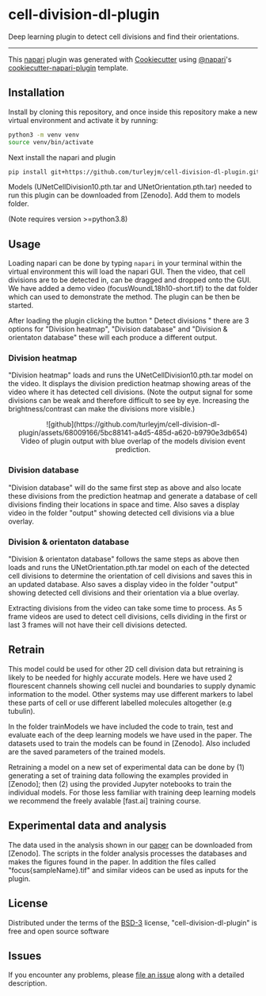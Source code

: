 # cell-division-dl-plugin

Deep learning plugin to detect cell divisions and find their orientations. 

----------------------------------

This [napari] plugin was generated with [Cookiecutter] using [@napari]'s [cookiecutter-napari-plugin] template.

<!--
Don't miss the full getting started guide to set up your new package:
https://github.com/napari/cookiecutter-napari-plugin#getting-started

and review the napari docs for plugin developers:
https://napari.org/stable/plugins/index.html
-->

## Installation

Install by cloning this repository, and once inside this repository make a new virtual environment and activate it by running:

```sh
python3 -m venv venv
source venv/bin/activate
```

Next install the napari and plugin
```sh
pip install git+https://github.com/turleyjm/cell-division-dl-plugin.git
```

Models (UNetCellDivision10.pth.tar and UNetOrientation.pth.tar) needed to run this plugin can be downloaded from [Zenodo]. Add them to models folder.

(Note requires version >=python3.8)

## Usage

Loading napari can be done by typing `napari` in your terminal within the virtual environment this will load the napari GUI. Then the video, that cell divisions are to be detected in, can be dragged and dropped onto the GUI. We have added a demo video (focusWoundL18h10-short.tif) to the dat folder which can used to demonstrate the method. The plugin can be then be started.

After loading the plugin clicking the button " Detect divisions "  there are 3 options for "Division heatmap", "Division database" and "Division & orientaton database" these will each produce a different output.

### Division heatmap
"Division heatmap" loads and runs the UNetCellDivision10.pth.tar model on the video. It displays the division prediction heatmap showing areas of the video where it has detected cell divisions. (Note the output signal for some divisions can be weak and therefore difficult to see by eye. Increasing the brightness/contrast can make the divisions more visible.)

<p align="center">
![github](https://github.com/turleyjm/cell-division-dl-plugin/assets/68009166/5bc88141-a4d5-485d-a620-b9790e3db654) 
Video of plugin output with blue overlap of the models division event prediction.
</p>

### Division database
"Division database" will do the same first step as above and also locate these divisions from the prediction heatmap and generate a database of cell divisions finding their locations in space and time. Also saves a display video in the folder "output" showing detected cell divisions via a blue overlay.

### Division & orientaton database
"Division & orientaton database" follows the same steps as above then loads and runs the UNetOrientation.pth.tar model on each of the detected cell divisions to determine the orientation of cell divisions and saves this in an updated database. Also saves a display video in the folder "output" showing detected cell divisions and their orientation via a blue overlay.

Extracting divisions from the video can take some time to process. As 5 frame videos are used to detect cell divisions, cells dividing in the first or last 3 frames will not have their cell divisions detected.

## Retrain 

This model could be used for other 2D cell division data but retraining is likely to be needed for highly accurate models. Here we have used 2 flourescent channels showing cell nuclei and boundaries to supply dynamic information to the model. Other systems may use different markers to label these parts of cell or use different labelled molecules altogether (e.g tubulin).

In the folder trainModels we have included the code to train, test and evaluate each of the deep learning models we have used in the paper. The datasets used to train the models can be found in [Zenodo]. Also included are the saved parameters of the trained models.

Retraining a model on a new set of experimental data can be done by (1) generating a set of training data following the examples provided in [Zenodo]; then (2) using the provided Jupyter notebooks to train the individual models. For those less familiar with training deep learning models we recommend the freely avalable [fast.ai] training course.

## Experimental data and analysis

The data used in the analysis shown in our [paper] can be downloaded from [Zenodo]. The scripts in the folder analysis processes the databases and makes the figures found in the paper. In addition the files called "focus{sampleName}.tif" and similar videos can be used as inputs for the plugin.

## License

Distributed under the terms of the [BSD-3] license,
"cell-division-dl-plugin" is free and open source software

## Issues

If you encounter any problems, please [file an issue] along with a detailed description.

[napari]: https://github.com/napari/napari
[Cookiecutter]: https://github.com/audreyr/cookiecutter
[@napari]: https://github.com/napari
[MIT]: http://opensource.org/licenses/MIT
[BSD-3]: http://opensource.org/licenses/BSD-3-Clause
[GNU GPL v3.0]: http://www.gnu.org/licenses/gpl-3.0.txt
[GNU LGPL v3.0]: http://www.gnu.org/licenses/lgpl-3.0.txt
[Apache Software License 2.0]: http://www.apache.org/licenses/LICENSE-2.0
[Mozilla Public License 2.0]: https://www.mozilla.org/media/MPL/2.0/index.txt
[cookiecutter-napari-plugin]: https://github.com/napari/cookiecutter-napari-plugin
[paper]: https://www.biorxiv.org/content/10.1101/2023.03.20.533343v3.abstract

[file an issue]: https://github.com/turleyjm/cell-division-dl-plugin/issues

[napari]: https://github.com/napari/napari
[tox]: https://tox.readthedocs.io/en/latest/
[pip]: https://pypi.org/project/pip/
[PyPI]: https://pypi.org/
